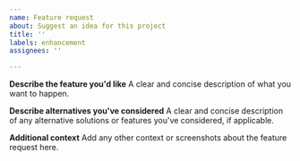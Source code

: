 ```yaml
---
name: Feature request
about: Suggest an idea for this project
title: ''
labels: enhancement
assignees: ''

---
```


**Describe the feature you'd like**
A clear and concise description of what you want to happen.

**Describe alternatives you've considered**
A clear and concise description of any alternative solutions or features you've considered, if applicable.

**Additional context**
Add any other context or screenshots about the feature request here.
